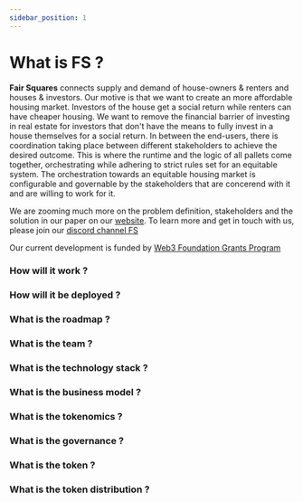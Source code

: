 ```yaml
---
sidebar_position: 1
---
```


# What is FS ? 

**Fair Squares** connects supply and demand of house-owners & renters and houses & investors. Our motive is that we want to create an more affordable housing market. Investors of the house get a social return while renters can have cheaper housing. We want to remove the financial barrier of investing in real estate for investors that don't have the means to fully invest in a house themselves for a social return. In between the end-users, there is coordination taking place between different stakeholders to achieve the desired outcome. This is where the runtime and the logic of all pallets come together, orchestrating while adhering to strict rules set for an equitable system. The orchestration towards an equitable housing market is configurable and governable by the stakeholders that are concerend with it and are willing to work for it. 

We are zooming much more on the problem definition, stakeholders and the solution in our paper on our [website](https://fair-squares.nl/). To learn more and get in touch with us, please join our [discord channel FS](https://discord.gg/5u3dxE49V5)

Our current development is funded by [Web3 Foundation Grants Program](https://github.com/w3f/Grants-Program)

### How will it work ? 

### How will it be deployed ? 

### What is the roadmap ?

### What is the team ?

### What is the technology stack ?

### What is the business model ?

### What is the tokenomics ?

### What is the governance ?

### What is the token ?

### What is the token distribution ?

